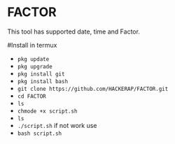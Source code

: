 # FACTOR
This tool has supported date, time and Factor. 

#Install in termux
* `pkg update `
* `pkg upgrade `
* `pkg install git`
* `pkg install bash`
* `git clone https://github.com/HACKERAP/FACTOR.git`
* `cd FACTOR`
* `ls`
* `chmode +x script.sh`
* `ls`
* `./script.sh` if not work use
* `bash script.sh`
